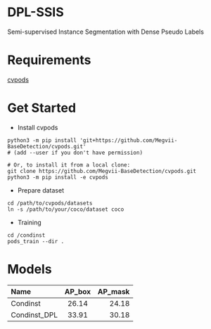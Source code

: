 # DPL-SSIS
Semi-supervised Instance Segmentation with Dense Pseudo Labels
# Requirements
[cvpods](https://github.com/Megvii-BaseDetection/cvpods)
# Get Started
+ Install cvpods
```
python3 -m pip install 'git+https://github.com/Megvii-BaseDetection/cvpods.git'
# (add --user if you don't have permission)

# Or, to install it from a local clone:
git clone https://github.com/Megvii-BaseDetection/cvpods.git
python3 -m pip install -e cvpods

```
+ Prepare dataset
```
cd /path/to/cvpods/datasets
ln -s /path/to/your/coco/dataset coco
```
+ Training
```
cd /condinst
pods_train --dir .

```
# Models
|Name|AP_box|AP_mask|
|:-|:-:|-:|
|Condinst|26.14|24.18|
|Condinst_DPL|33.91|30.18|
